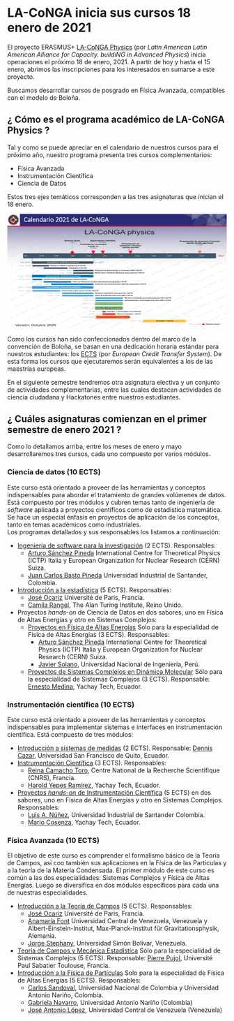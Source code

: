 # LA-CoNGA inicia sus cursos 18 enero de 2021

El proyecto ERASMUS+ [LA-CoNGA Physics](https://laconga.redclara.net) (por *Latin American Latin American Alliance for Capacity. buildiNG in Advanced Physics*) inicia operaciones el próximo 18 de enero, 2021. A partir de hoy y hasta el 15 enero, abrimos las inscripciones para los interesados en sumarse a este proyecto.

Buscamos desarrollar cursos de posgrado en Física Avanzada, compatibles con el modelo de Boloña.   

## ¿ Cómo es el programa académico de LA-CoNGA Physics ?
Tal y como se puede apreciar en el calendario de nuestros cursos para el próximo año, nuestro programa presenta tres cursos complementarios:
+ Física Avanzada
+ Instrumentación Científica
+ Ciencia de Datos

Estos tres ejes temáticos corresponden a las tres asignaturas que inician el 18 enero.

 ![programa detallado de LA-CoNGA](Figuras/CalendarioLACoNGA.png "Calendario detallado de actividades de LA-CoNGA")  

Como los cursos han sido confeccionados dentro del marco de la convención de Boloña, se basan en una dedicación horaria estándar para nuestros estudiantes: los [ECTS](https://www.study.eu/article/what-is-the-ects-european-credit-transfer-and-accumulation-system) (por *European Credit Transfer System*). De esta forma los cursos que ejecutaremos serán equivalentes a los de las maestrías europeas.

En el siguiente semestre tendremos otra asignatura electiva y un conjunto de actividades complementarias, entre las cuales destacan actividades de ciencia ciudadana y Hackatones entre nuestros estudiantes.

## ¿ Cuáles asignaturas comienzan en el primer semestre de enero 2021 ?
Como lo detallamos arriba, entre los meses de enero y mayo desarrollaremos tres cursos, cada uno compuesto por varios módulos.

### Ciencia de datos (10 ECTS)
Este curso está orientado a proveer de las herramientas y conceptos indispensables para abordar el tratamiento de grandes volúmenes de datos. Está compuesto por tres módulos y cubren temas tanto de ingeniería de *software* aplicada a proyectos científicos como de estadística matemática. Se hace un especial énfasis en proyectos de aplicación de los conceptos, tanto en temas académicos como industriales.  
Los programas detallados y sus responsables los listamos a continuación:
+ [Ingeniería de software para la investigación](https://github.com/LA-CoNGA/WP1-Preparation/blob/master/syllabus/OurSyllabus/data_programming/ResearchSoftwareEngineeringSyllabusNew.md) (2 ECTS). Responsables:
  + [Arturo Sánchez Pineda](https://laconga.redclara.net/arturo-sanchez-pineda/) International Centre for Theoretical Physics (ICTP) Italia y European Organization for Nuclear Research (CERN) Suiza.
  + [Juan Carlos Basto Pineda](https://github.com/juan-pineda/bio) Universidad Industrial de Santander, Colombia.
+ [Introducción a la estadística](https://github.com/LA-CoNGA/WP1-Preparation/blob/master/syllabus/OurSyllabus/data_programming/StatisticsSyllabus.md) (5 ECTS). Responsables:
  + [José Ocariz](https://laconga.redclara.net/jose-ocariz/) Université de Paris, Francia.
  + [Camila Rangel](https://laconga.redclara.net/camila-rangel-smith/), The Alan Turing Institute, Reino Unido.  
+ Proyectos *hands-on* de Ciencia de Datos en dos sabores, uno en Física de Altas Energías y otro en Sistemas Complejos:
  + [Proyectos en Física de Altas Energías](https://github.com/LA-CoNGA/WP1-Preparation/blob/master/syllabus/OurSyllabus/data_programming/HandsOnDataProjects.md) Solo para la especialidad de Física de Altas Energías (3 ECTS). Responsables:
    + [Arturo Sánchez Pineda](https://laconga.redclara.net/arturo-sanchez-pineda/) International Centre for Theoretical Physics (ICTP) Italia y European Organization for Nuclear Research (CERN) Suiza.
    + [Javier Solano](https://laconga.redclara.net/javier-solano/), Universidad Nacional de Ingeniería, Perú.
  + [Proyectos de Sistemas Complejos en Dinámica Molecular](https://github.com/LA-CoNGA/WP1-Preparation/blob/master/syllabus/OurSyllabus/data_programming/MonteCarloAndMolecularDynamics.md) Sólo para la especialidad de Sistemas Complejos (3 ECTS). Responsable: [Ernesto Medina](https://laconga.redclara.net/ernesto-medina/), Yachay Tech, Ecuador.   

### Instrumentación científica (10 ECTS)
Este curso está orientado a proveer de las herramientas y conceptos indispensables para implementar sistemas e interfaces en instrumentación científica. Está compuesto de tres módulos:
+ [Introducción a sistemas de medidas](https://github.com/LA-CoNGA/WP1-Preparation/blob/instrumentation/syllabus/OurSyllabus/IntroductionToMeasurementSystemsSyllabus.md) (2 ECTS). Responsable: [Dennis Cazar](https://laconga.redclara.net/dennis-cazar/), Universidad San Francisco de Quito, Ecuador.
+ [Instrumentación Científica](https://github.com/LA-CoNGA/WP1-Preparation/blob/instrumentation/syllabus/OurSyllabus/InstrumentationSyllabus.md) (3 ECTS). Responsables:
  + [Reina Camacho Toro](https://laconga.redclara.net/reina-camacho-toro/), Centre National de la Recherche Scientifique (CNRS), Francia.
  + [Harold Yepes Ramírez](https://laconga.redclara.net/harold-yepes-ramirez/), Yachay Tech, Ecuador.
+ [Proyectos *hands-on* de Instrumentación Científica](https://github.com/LA-CoNGA/WP1-Preparation/blob/instrumentation/syllabus/OurSyllabus/InstrumentationResearchProjects.md) (5 ECTS) en dos sabores, uno en Física de Altas Energías y otro en Sistemas Complejos. Responsables:
  + [Luis A. Núñez](https://laconga.redclara.net/luis-a-nunez/), Universidad Industrial de Santander Colombia.
  + [Mario Cosenza](https://scholar.google.com/citations?hl=en&user=wmSC_7EAAAAJ), Yachay Tech, Ecuador.

### Física Avanzada (10 ECTS)
El objetivo de este curso es comprender el formalismo básico de la Teoría  de Campos, así coo también sus aplicaciones en la Física de las Partículas y a la teoría de la Materia Condensada. El primer módulo de este curso es común a las dos especialidades: Sistemas Complejos y Física de Altas Energías. Luego se diversifica en dos módulos específicos para cada una de nuestras especialidades.
  + [Introducción a la Teoría de Campos](https://github.com/LA-CoNGA/WP1-Preparation/blob/theory/syllabus/OurSyllabus/IntroductionToQFT.md) (5 ECTS). Responsables:
    + [José Ocariz](https://laconga.redclara.net/jose-ocariz/) Université de Paris, Francia.
    + [Anamaría Font](https://inspirehep.net/authors/1009735) Universidad Central de Venezuela, Venezuela y Albert-Einstein-Institut, Max-Planck-Institut für Gravitationsphysik, Alemania.
    + [Jorge Stephany](https://laconga.redclara.net/jorge-stephany/), Universidad Simón Bolívar, Venezuela.
  + [Teoría de Campos y Mecánica Estadística](https://github.com/LA-CoNGA/WP1-Preparation/blob/theory/syllabus/OurSyllabus/FieldTheoryForStatisticalMechanics.md) Sólo para la especialidad de Sistemas Complejos (5 ECTS). Responsable: [Pierre Pujol](https://laconga.redclara.net/pierre-pujol/), Université Paul Sabatier Toulouse, Francia.
  + [Introducción a la Física de Partículas](https://github.com/LA-CoNGA/WP1-Preparation/blob/theory/syllabus/OurSyllabus/ParticlePhysics.md) Solo para la especialidad de Física de Altas Energías (5 ECTS). Responsables:
     + [Carlos Sandoval](https://laconga.redclara.net/carlos-sandoval/), Universidad Nacional de Colombia y Universidad Antonio Nariño, Colombia.
     + [Gabriela Navarro](https://laconga.redclara.net/gabriela-navarro/), Universidad Antonio Nariño (Colombia)
     + [José Antonio López](https://laconga.redclara.net/jose-antonio-lopez/), Universidad Central de Venezuela (Venezuela)
